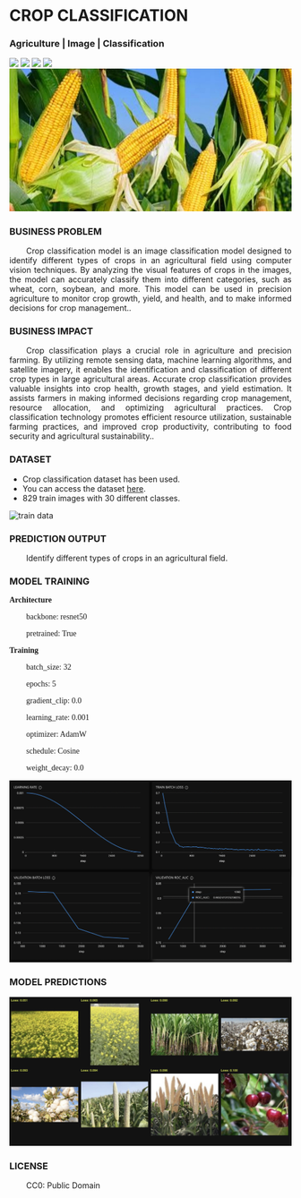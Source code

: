 # CROP CLASSIFICATION
### Agriculture | Image | Classification

![](https://github.com/h2oai/HT-Catalog/blob/1432be958ab3f41b67c57c241b946b4a3d4699e1/Assets/DL_Models/32_Crop%20Classification/cover.png)
![](https://github.com/h2oai/HT-Catalog/blob/1432be958ab3f41b67c57c241b946b4a3d4699e1/Assets/DL_Models/32_Crop%20Classification/cover.jpg)
![](https://github.com/h2oai/HT-Catalog/blob/1432be958ab3f41b67c57c241b946b4a3d4699e1/Assets/DL_Models/32_Crop%20Classification/cover.jpeg)
![](https://github.com/h2oai/HT-Catalog/blob/1432be958ab3f41b67c57c241b946b4a3d4699e1/Assets/DL_Models/32_Crop%20Classification/cover.webp)
![](https://github.com/h2oai/HT-Catalog/blob/1432be958ab3f41b67c57c241b946b4a3d4699e1/Assets/DL_Models/32_Crop%20Classification/cover)

### BUSINESS PROBLEM
<p style='text-align: justify; text-indent: 30px;'>Crop classification model is an image classification model designed to identify different types of crops in an agricultural field using computer vision techniques. By analyzing the visual features of crops in the images, the model can accurately classify them into different categories, such as wheat, corn, soybean, and more. This model can be used in precision agriculture to monitor crop growth, yield, and health, and to make informed decisions for crop management..</p>

### BUSINESS IMPACT
<p style='text-align: justify; text-indent: 30px;'>Crop classification plays a crucial role in agriculture and precision farming. By utilizing remote sensing data, machine learning algorithms, and satellite imagery, it enables the identification and classification of different crop types in large agricultural areas. Accurate crop classification provides valuable insights into crop health, growth stages, and yield estimation. It assists farmers in making informed decisions regarding crop management, resource allocation, and optimizing agricultural practices. Crop classification technology promotes efficient resource utilization, sustainable farming practices, and improved crop productivity, contributing to food security and agricultural sustainability..</p>

### DATASET
- Crop classification dataset has been used.
- You can access the dataset [here](s3://apac-cds/ht_datasets/image_classification/Agricultural-crops.zip).
- 829 train images with 30 different classes.

![train data](https://github.com/h2oai/HT-Catalog/blob/1432be958ab3f41b67c57c241b946b4a3d4699e1/Assets/DL_Models/32_Crop%20Classification/train%20data.png)

### PREDICTION OUTPUT
<p style='text-align: justify; text-indent: 30px;'>Identify different types of crops in an agricultural field.</p>

### MODEL TRAINING
<p style='font-family:JackInput Regular;'><b>Architecture</b></p>
<p style='text-align: justify; text-indent: 30px;font-family:JackInput Regular;'>backbone: resnet50</p>
<p style='text-align: justify; text-indent: 30px;font-family:JackInput Regular;'>pretrained: True</p>

<p style='font-family:JackInput Regular;'><b>Training</b></p>
<p style='text-align: justify; text-indent: 30px;font-family:JackInput Regular;'>batch_size: 32</p>
<p style='text-align: justify; text-indent: 30px;font-family:JackInput Regular;'>epochs: 5</p>
<p style='text-align: justify; text-indent: 30px;font-family:JackInput Regular;'>gradient_clip: 0.0</p>
<p style='text-align: justify; text-indent: 30px;font-family:JackInput Regular;'>learning_rate: 0.001</p>
<p style='text-align: justify; text-indent: 30px;font-family:JackInput Regular;'>optimizer: AdamW</p>
<p style='text-align: justify; text-indent: 30px;font-family:JackInput Regular;'>schedule: Cosine</p>
<p style='text-align: justify; text-indent: 30px;font-family:JackInput Regular;'>weight_decay: 0.0</p>

![chart](https://github.com/h2oai/HT-Catalog/blob/1432be958ab3f41b67c57c241b946b4a3d4699e1/Assets/DL_Models/32_Crop%20Classification/chart.png)

### MODEL PREDICTIONS

![Validation Predictions](https://github.com/h2oai/HT-Catalog/blob/1432be958ab3f41b67c57c241b946b4a3d4699e1/Assets/DL_Models/32_Crop%20Classification/Validation%20Predictions.png)

### LICENSE
<p style='text-align: justify; text-indent: 30px;'>CC0: Public Domain</p>
    